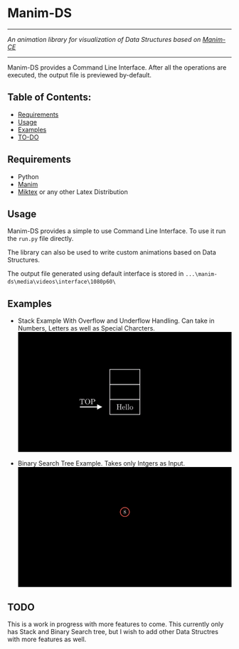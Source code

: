 # Manim-DS
<hr>
<p>
    <i>An animation library for visualization of Data Structures based on <a href="https://www.manim.community">Manim-CE</a> </i>
</p>
<hr />

Manim-DS provides a Command Line Interface. After all the operations are executed, the output file is previewed by-default.


## Table of Contents:

-  [Requirements](#requirements)
-  [Usage](#usage)
-  [Examples](#examples)
-  [TO-DO](#todo)

## Requirements
- Python
- [Manim](https://www.manim.community/)
- [Miktex](https://miktex.org/download) or any other Latex Distribution

## Usage

Manim-DS provides a simple to use Command Line Interface. To use it run the `run.py` file directly.

The library can also be used to write custom animations based on Data Structures.

The output file generated using default interface is stored in `...\manim-ds\media\videos\interface\1080p60\`


## Examples

- Stack Example With Overflow and Underflow Handling. Can take in Numbers, Letters as well as Special Charcters.
![Overflow Example](/resource-readme/ofl.gif)

- Binary Search Tree Example. Takes only Intgers as Input.
![BST](/resource-readme/tree.gif)

## TODO
This is  a work in progress with more features to come.
This currently only has Stack and Binary Search tree, but I wish to add other Data Structres with more features as well.
